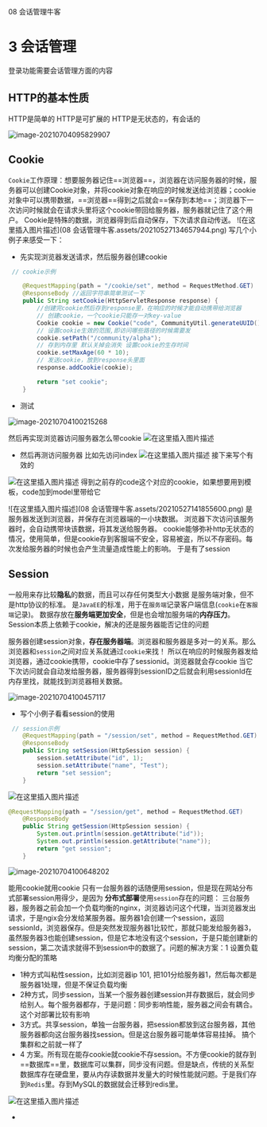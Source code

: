 08 会话管理牛客

# 3 会话管理
登录功能需要会话管理方面的内容
## HTTP的基本性质
HTTP是简单的
HTTP是可扩展的
HTTP是无状态的，有会话的

![image-20210704095829907](https://gitee.com/RichardCheng_5ecf/cloudimage/raw/master/img/image-20210704095829907.png)




## Cookie
`Cookie`工作原理：想要服务器记住==浏览器==，浏览器在访问服务器的时候，服务器可以创建Cookie对象，并将cookie对象在响应的时候发送给浏览器；cookie对象中可以携带数据，==浏览器==得到之后就会==保存到本地==；浏览器下一次访问时候就会在请求头里将这个cookie带回给服务器，服务器就记住了这个用户。
Cookie是特殊的数据，浏览器得到后自动保存，下次请求自动传送。
![在这里插入图片描述](08 会话管理牛客.assets/20210527134657944.png)
写几个小例子来感受一下：

- 先实现浏览器发送请求，然后服务器创建cookie

```java
 // cookie示例

    @RequestMapping(path = "/cookie/set", method = RequestMethod.GET)
    @ResponseBody //返回字符串简单测试一下
    public String setCookie(HttpServletResponse response) {
        //创建完cookie然后存到response里，在响应的时候才能自动携带给浏览器
        // 创建cookie，一个cookie只能存一对key-value
        Cookie cookie = new Cookie("code", CommunityUtil.generateUUID());
        // 设置cookie生效的范围,即访问哪些路径的时候需要发
        cookie.setPath("/community/alpha");
        // 存到内存里 默认关掉会消失 设置cookie的生存时间
        cookie.setMaxAge(60 * 10);
        // 发送cookie，放到response头里面
        response.addCookie(cookie);

        return "set cookie";
    }

```
- 测试

![image-20210704100215268](https://gitee.com/RichardCheng_5ecf/cloudimage/raw/master/img/image-20210704100215268.png)



然后再实现浏览器访问服务器怎么带cookie
![在这里插入图片描述](https://gitee.com/RichardCheng_5ecf/cloudimage/raw/master/img/20210527141055882.png)

- 然后再测访问服务器
比如先访问index
![在这里插入图片描述](https://gitee.com/RichardCheng_5ecf/cloudimage/raw/master/img/20210527141413759.png)
接下来写个有效的

![在这里插入图片描述](https://gitee.com/RichardCheng_5ecf/cloudimage/raw/master/img/20210527141838875.png)
得到之前存的code这个对应的cookie，如果想要用到模板，code加到model里带给它

![在这里插入图片描述](08 会话管理牛客.assets/20210527141855600.png)
是服务器发送到浏览器，并保存在浏览器端的一小块数据。
浏览器下次访问该服务器时，会自动携带块该数据，将其发送给服务器。
cookie能够弥补http无状态的情况，使用简单，但是cookie存到客服端不安全，容易被盗，所以不存密码。每次发给服务器的时候也会产生流量造成性能上的影响。
于是有了session

## Session 
一般用来存比较**隐私**的数据，而且可以存任何类型大小数据
是服务端对象，但不是http协议的标准。
是`JavaEE`的标准，用于在`服务端`记录客户端信息(`cookie`在`客服端`记录)。
数据存放在**服务端更加安全**，但是也会增加服务端的**内存压力**。
Session本质上依赖于cookie，解决的还是服务器能否记住的问题

服务器创建session对象，**存在服务器端**。浏览器和服务器是多对一的关系。那么浏览器和`session`之间对应关系就通过`cookie`来找！
所以在响应的时候服务器发给浏览器，通过cookie携带，cookie中存了sessionid。浏览器就会存cookie 当它下次访问就会自动发给服务器，服务器得到sessionID之后就会利用sessionId在内存里找，就能找到浏览器相关数据。

![image-20210704100457117](https://gitee.com/RichardCheng_5ecf/cloudimage/raw/master/img/image-20210704100457117.png)



- 写个小例子看看session的使用

```java
 // session示例
    @RequestMapping(path = "/session/set", method = RequestMethod.GET)
    @ResponseBody
    public String setSession(HttpSession session) {
        session.setAttribute("id", 1);
        session.setAttribute("name", "Test");
        return "set session";
    }
```

![在这里插入图片描述](https://gitee.com/RichardCheng_5ecf/cloudimage/raw/master/img/20210527144324649.png)

```java
@RequestMapping(path = "/session/get", method = RequestMethod.GET)
    @ResponseBody
    public String getSession(HttpSession session) {
        System.out.println(session.getAttribute("id"));
        System.out.println(session.getAttribute("name"));
        return "get session";
    }
```

![image-20210704100648202](https://gitee.com/RichardCheng_5ecf/cloudimage/raw/master/img/image-20210704100648202.png)

能用cookie就用cookie 只有一台服务器的话随便用session，但是现在网站分布式部署session用得少，是因为
**分布式部署**使用`session`存在的问题：
三台服务器，服务器之前会加一个负载均衡的nginx，浏览器访问这个代理，当浏览器发出请求，于是ngix会分发给某服务器。服务器1会创建一个session，返回sessionId，浏览器保存。但是突然发现服务器1比较忙，那就只能发给服务器3，虽然服务器3也能创建session，但是它本地没有这个session，于是只能创建新的session，第二次请求就得不到session中的数据了。问题的解决方案：1 设置负载均衡分配的策略 

- 1种方式叫粘性session，比如浏览器ip 101, 把101分给服务器1，然后每次都是服务器1处理，但是不保证负载均衡
- 2种方式，同步session，当某一个服务器创建session并存数据后，就会同步给别人。每个服务器都存，于是问题：同步影响性能，服务器之间会有耦合。这个对部署比较有影响
- 3方式。共享session，单独一台服务器，把session都放到这台服务器，其他服务器都向这台服务器找session。但是这台服务器可能单体容易挂掉。 搞个集群和之前就一样了
- 4 方案。所有现在能存cookie就cookie不存session。不方便cookie的就存到==数据库==里，数据库可以集群，同步没有问题。但是缺点，传统的关系型数据库存在硬盘里，要从内存读数据并发量大的时候性能就问题。于是我们存到`Redis`里。存到MySQL的数据就会迁移到redis里。

![在这里插入图片描述](https://gitee.com/RichardCheng_5ecf/cloudimage/raw/master/img/20210528002939828.png)

- 